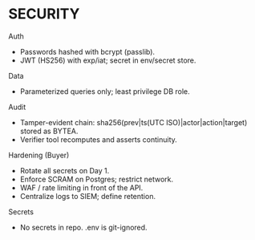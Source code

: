 # SECURITY

Auth
- Passwords hashed with bcrypt (passlib).
- JWT (HS256) with exp/iat; secret in env/secret store.

Data
- Parameterized queries only; least privilege DB role.

Audit
- Tamper-evident chain: sha256(prev|ts(UTC ISO)|actor|action|target) stored as BYTEA.
- Verifier tool recomputes and asserts continuity.

Hardening (Buyer)
- Rotate all secrets on Day 1.
- Enforce SCRAM on Postgres; restrict network.
- WAF / rate limiting in front of the API.
- Centralize logs to SIEM; define retention.

Secrets
- No secrets in repo. .env is git-ignored.
